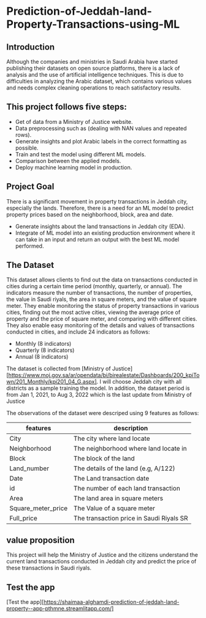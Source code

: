 # Prediction-of-Jeddah-land-Property-Transactions-using-ML


## Introduction
Although the companies and ministries in Saudi Arabia have started publishing their datasets on open source platforms, there is a lack of analysis and the use of artificial intelligence techniques. This is due to difficulties in analyzing the Arabic dataset, which contains various values and needs complex cleaning operations to reach satisfactory results.


## This project follows five steps:
- Get of data from a Ministry of Justice website.
- Data preprocessing such as (dealing with NAN values and repeated rows).
- Generate insights and plot Arabic labels in the correct formatting as possible.
- Train and test the model using different ML models.
- Comparison between the applied models.
- Deploy machine learning model in production.

## Project Goal 
There is a significant movement in property transactions in Jeddah city, especially the lands. Therefore, there is a need for an ML model to predict property prices based on the neighborhood, block, area and date.

- Generate insights about the land transactions in Jeddah city (EDA).
- Integrate of ML model into an existing production environment where it can take in an input and return an output with the best ML model performed.

## The Dataset
This dataset allows clients to find out the data on transactions conducted in cities during a certain time period (monthly, quarterly, or annual). The indicators measure the number of transactions, the number of properties, the value in Saudi riyals, the area in square meters, and the value of square meter. They enable monitoring the status of property transactions in various cities, finding out the most active cities, viewing the average price of property and the price of square meter, and comparing with different cities. They also enable easy monitoring of the details and values of transactions conducted in cities, and include 24 indicators as follows:

- Monthly (8 indicators)
- Quarterly (8 indicators)
- Annual (8 indicators)

The dataset is collected from [Ministry of Justice][https://www.moj.gov.sa/ar/opendata/bi/birealestate/Dashboards/200_kpiTown/201_Monthly/kpi201_04_G.aspx]. I will choose Jeddah city with all districts as a sample training the model. In addition, the dataset period is from Jan 1, 2021, to Aug 3, 2022 which is the last update from Ministry of Justice


The observations of the dataset were descriped using 9 features as follows:


| features | description |
| --------------- | --------------- | 
| City | The city where land locate |
| Neighborhood | The neighborhood where land locate in |
| Block | The block of the land |
| Land_number |The details of the land (e.g, A/122)|
| Date| The Land transaction date|
| id |The number of each land transaction|
| Area| The land area in square meters|
| Square_meter_price | The Value of a square meter| 
| Full_price |The transaction price in Saudi Riyals SR| 



## value proposition
This project will help the Ministry of Justice and the citizens understand the current land transactions conducted in Jeddah city and predict the price of these transactions in Saudi riyals.

## Test the app
[Test the app][https://shaimaa-alghamdi-prediction-of-jeddah-land-property--app-pthmne.streamlitapp.com/]





